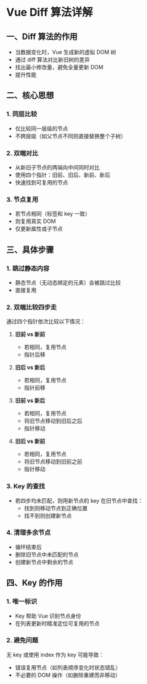 # Vue Diff 算法详解

## 一、Diff 算法的作用
- 当数据变化时，Vue 生成新的虚拟 DOM 树
- 通过 diff 算法对比新旧树的差异
- 找出最小修改量，避免全量更新 DOM
- 提升性能

## 二、核心思想

### 1. 同层比较
- 仅比较同一层级的节点
- 不跨层级（如父节点不同则直接替换整个子树）

### 2. 双端对比
- 从新旧子节点的两端向中间同时对比
- 使用四个指针：旧前、旧后、新前、新后
- 快速找到可复用的节点

### 3. 节点复用
- 若节点相同（标签和 key 一致）
- 则复用真实 DOM
- 仅更新属性或子节点

## 三、具体步骤

### 1. 跳过静态内容
- 静态节点（无动态绑定的元素）会被跳过比较
- 直接复用

### 2. 双端比较四步走
通过四个指针依次比较以下情况：

1. **旧前 vs 新前**
   - 若相同，复用节点
   - 指针后移

2. **旧后 vs 新后**
   - 若相同，复用节点
   - 指针前移

3. **旧前 vs 新后**
   - 若相同，复用节点
   - 将旧节点移动到旧后之后
   - 指针移动

4. **旧后 vs 新前**
   - 若相同，复用节点
   - 将旧节点移动到旧前之前
   - 指针移动

### 3. Key 的查找
- 若四步均未匹配，则用新节点的 key 在旧节点中查找：
  - 找到则移动节点到正确位置
  - 找不到则创建新节点

### 4. 清理多余节点
- 循环结束后
- 删除旧节点中未匹配的节点
- 创建新节点中剩余的节点

## 四、Key 的作用

### 1. 唯一标识
- Key 帮助 Vue 识别节点身份
- 在列表更新时精准定位可复用的节点

### 2. 避免问题
无 key 或使用 index 作为 key 可能导致：
- 错误复用节点（如列表顺序变化时状态错乱）
- 不必要的 DOM 操作（如删除重建而非移动）

